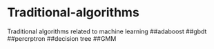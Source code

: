 # Traditional-algorithms
Traditional algorithms related to machine learning
##adaboost
##gbdt
##percrptron
##decision tree
##GMM

